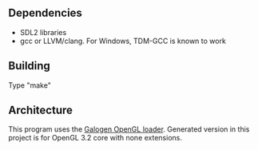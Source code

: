 ## Dependencies

* SDL2 libraries
* gcc or LLVM/clang. For Windows, TDM-GCC is known to work

## Building

Type "make"

## Architecture

This program uses the [Galogen OpenGL loader](http://galogen.gpfault.net/galogen-web.html). Generated version in this project is for OpenGL 3.2 core with none extensions.

